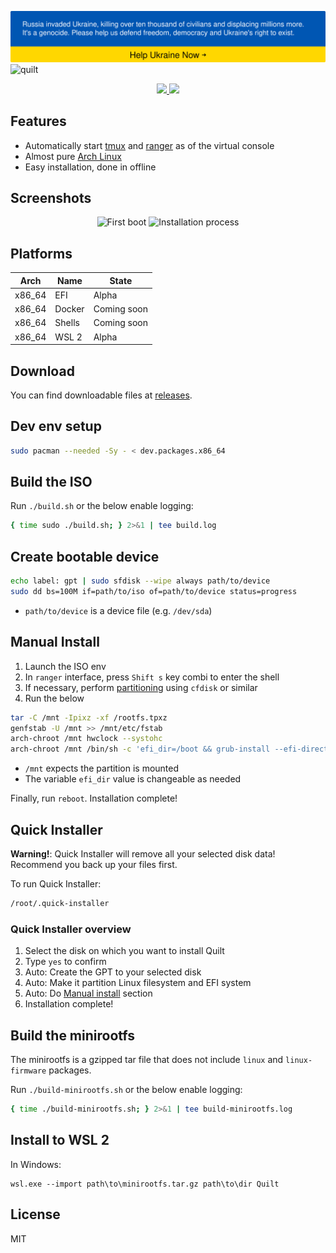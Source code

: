 [![SWUbanner](https://raw.githubusercontent.com/vshymanskyy/StandWithUkraine/main/banner2-direct.svg)](https://vshymanskyy.github.io/StandWithUkraine)
![quilt](https://socialify.git.ci/sakkke/quilt/image?description=1&descriptionEditable=The%20Linux%20distro&font=Bitter&name=1&pattern=Charlie%20Brown&stargazers=1&theme=Dark)

<p align="center">
  <a href="https://discord.gg/pH9f6VyUbk">
    <img src="https://img.shields.io/discord/952831486980153344?color=000&logo=discord&labelColor=000&logoColor=fff&style=for-the-badge">
  </a>
  <img src="https://img.shields.io/badge/Buy%20Me%20a%20Coffee-000?logo=buymeacoffee&logoColor=fff&style=for-the-badge">
</p>

## Features

- Automatically start [tmux] and [ranger] as of the virtual console
- Almost pure [Arch Linux]
- Easy installation, done in offline

## Screenshots

<p align="center">
  <img alt="First boot" src="https://i.imgur.com/QL9zgYu.png" width="200">
  <img alt="Installation process" src="https://i.imgur.com/4bRBL1d.png" width="200">
</p>

## Platforms

Arch | Name | State
--- | --- | ---
x86_64 | EFI | Alpha
x86_64 | Docker | Coming soon
x86_64 | Shells | Coming soon
x86_64 | WSL 2 | Alpha

## Download

You can find downloadable files at [releases].

## Dev env setup

```bash
sudo pacman --needed -Sy - < dev.packages.x86_64
```

## Build the ISO

Run `./build.sh` or the below enable logging:

```bash
{ time sudo ./build.sh; } 2>&1 | tee build.log
```

## Create bootable device

```bash
echo label: gpt | sudo sfdisk --wipe always path/to/device
sudo dd bs=100M if=path/to/iso of=path/to/device status=progress
```

- `path/to/device` is a device file (e.g. `/dev/sda`)

## Manual Install

1. Launch the ISO env
2. In `ranger` interface, press `Shift s` key combi to enter the shell
3. If necessary, perform [partitioning] using `cfdisk` or similar
4. Run the below

```bash
tar -C /mnt -Ipixz -xf /rootfs.tpxz
genfstab -U /mnt >> /mnt/etc/fstab
arch-chroot /mnt hwclock --systohc
arch-chroot /mnt /bin/sh -c 'efi_dir=/boot && grub-install --efi-directory="$efi_dir" && grub-mkconfig -o "$efi_dir/grub/grub.cfg"'
```

- `/mnt` expects the partition is mounted
- The variable `efi_dir` value is changeable as needed

Finally, run `reboot`.
Installation complete!

## Quick Installer

**Warning!**: Quick Installer will remove all your selected disk data!
Recommend you back up your files first.

To run Quick Installer:

```bash
/root/.quick-installer
```

### Quick Installer overview

1. Select the disk on which you want to install Quilt
2. Type `yes` to confirm
3. Auto: Create the GPT to your selected disk
4. Auto: Make it partition Linux filesystem and EFI system
5. Auto: Do [Manual install] section
6. Installation complete!

## Build the minirootfs

The minirootfs is a gzipped tar file that does not include `linux` and `linux-firmware` packages.

Run `./build-minirootfs.sh` or the below enable logging:

```bash
{ time ./build-minirootfs.sh; } 2>&1 | tee build-minirootfs.log
```

## Install to WSL 2

In Windows:

```
wsl.exe --import path\to\minirootfs.tar.gz path\to\dir Quilt
```

## License

MIT

[Arch Linux]: https://archlinux.org/
[Manual install]: #manual-install
[releases]: https://github.com/sakkke/quilt/releases
[partitioning]: https://wiki.archlinux.org/title/Partitioning
[ranger]: https://wiki.archlinux.org/title/Ranger
[tmux]: https://wiki.archlinux.org/title/Tmux
